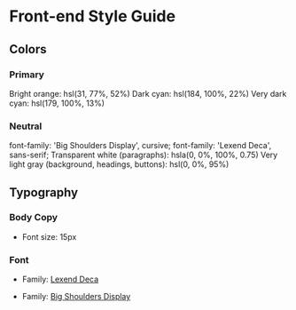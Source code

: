 # Front-end Style Guide

## Colors

### Primary

Bright orange: hsl(31, 77%, 52%)
Dark cyan: hsl(184, 100%, 22%)
Very dark cyan: hsl(179, 100%, 13%)

### Neutral
font-family: 'Big Shoulders Display', cursive;
font-family: 'Lexend Deca', sans-serif;
Transparent white (paragraphs): hsla(0, 0%, 100%, 0.75)
Very light gray (background, headings, buttons): hsl(0, 0%, 95%)

## Typography

### Body Copy

- Font size: 15px

### Font

- Family: [Lexend Deca](https://fonts.google.com/specimen/Lexend+Deca)

- Family: [Big Shoulders Display](https://fonts.google.com/specimen/Big+Shoulders+Display)
